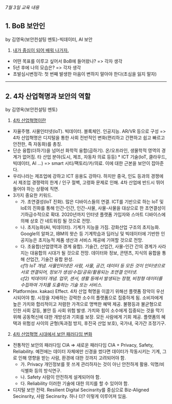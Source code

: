 ###### 7월 3일 교육 내용

## 1. BoB 보안인
by 김영옥(보안컨설팅 멘토)-빅데이터, AI 보안  
1) <ins>내가 중심이 되어 배워 나가자.</ins>
* 어떤 목표를 이루고 싶어서 BoB에 들어왔나? => 각자 생각
* 5년 후에 나의 모습은? => 각자 생각
* 초발심시변정각: 첫 번째 발생한 마음이 변하지 말아야 한다(초심을 잃지 말자)

-----------------------------

## 2. 4차 산업혁명과 보안의 역할
by 김영옥(보안컨설팅 멘토)  
1) <ins>4차 산업혁명이란</ins>
* 자율주행. 사물인터넷(IoT). 빅데이터. 블록체인. 인공지능. AR/VR 등으로 구성 => 4차 산업혁명은 디지털을 통한 사회 전반적인 변화(편리하고 간편하고 쉽고 빠르고 안전한, 즉 자동화)를 총칭.
* 단순 융합(더하기)을 넘어선 화학적 융합(곱하기). 온/오프라인, 생물학적 영역의 경계가 없어짐. 타 산업 분야(도시, 제조, 자동차 의료 등등) * ICT 기술(IoT, 클라우드, 빅데이터, AI ...) => smart 시티/팩토리/카/의료. 이에 대한 근본을 보안이 잡아준다.
* 우리나라는 제조업에 강하고 ICT 응용도 강하다. 하지만 중국, 인도 등과의 경쟁에서 제조업 경쟁력의 한계 / 인구 절벽, 고령화 문제로 인해. 4차 산업에 반드시 뛰어들어야 하는 상황에 직면.
* 3가지 중요한 키워드.
    * 가. 초연결성(IoT 진화). 많은 디바이스들의 연결. ICT를 기반으로 하는 IoT 및 IoE의 진화를 통해 인간-인간, 인간-사물, 사물-사물을 대상으로 한 초연결성이 기하급수적으로 확대. 2020년까지 인터넷 플랫폼 가입자와 스마트 디바이스에 의해 상호 간 네트워킹 될 것으로 전망.
    * 나. 초지능화(AI, 빅데이터). 기계가 지능을 가짐. 강화산업 구조의 초지능화. Google의 알파고, IBM의 왓슨 등 기계학습과 딥러닝 및 빅데이터에 기반한 인공지능은 초지능적 제품 생산과 서비스 제공에 기여할 것으로 전망.
    * 다. 초융합(산업영역과 경계 융합). 기술간, 산업간, 사물-인간 간의 경계가 사라지는 대융합의 시대가 될 것으로 전망. 데이터와 정보, 콘텐츠, 지식의 융합을 통해 산업간, 기술간 융합 완성.  
_cf1) IoT 개념. 사물인터넷은 사람, 사물, 공간, 데이터 등 모든 것이 인터넷으로 서로 연결되어, 정보가 생성/수집/공유/활용되는 초연결 인터넷._  
_cf2) 빅데이터 개념. 업무, 센서, 생활 등에서 발생되는 정형, 비정형 데이터를 수집하여 가치를 도출하는 기술 또는 서비스._
* Platform(ex. kakao) Effect. 4차 산업 혁명을 이끌기 위해선 플랫폼 장악이 우선시되어야 함. 시장을 지배하는 강력한 소수의 플랫폼으로 집중하게 됨. 소비자에게 높은 가치와 합리적이고 저렴한 가격으로 명백한 혜택 제공. 불평등과 불균형으로 인한 사회 갈등, 불안 등 사회 위험 발생. 가치와 힘이 소수에게 집중되는 것을 막기 위해 공동혁신에 대한 개방성과 기회를 보장. 모든 사람에게 기회 제공. 플랫폼의 혜택과 위험성 사이의 균형(독과점 방지, 후진국 산업 보호), 국가내, 국가간 조정기구.

2) <ins>4차 산업혁명 시대에서 보안 패러다임 변화</ins>
* 전통적인 보안의 패러다임 CIA => 새로운 패러다임 CIA + Privacy, Safety, Reliability. 예전에는 데이터 자체에만 신경을 썼다면 데이터가 작동시키는 기계, 그로 인해 영향을 받는 사람, 환경에 대한 것까지 고려되어야 함.
    * 가. Privacy 개인정보를 못 쓰게 관리하자는 것이 아닌 안전하게 활용. 익명/비식별화 등의 방식연구.
    * 나. Safety 사람이 안전하게 설계되어야 함.
    * 다. Reliability 이러한 기술에 대한 의지를 할 수 있어야 함.
* 디지털 보안 전략. Resilient Digital Secinsrity를 중심으로 Biz-Aligned Secinsrity, 사람 Secinsrity. 하나 더? 이렇게 이루어져 있음.
